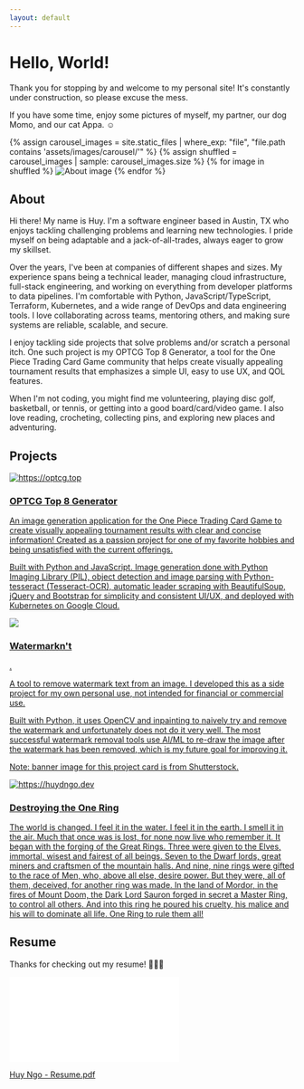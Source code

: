 ```yaml
---
layout: default
---
```


# <span id="home">Hello, World!</span>

Thank you for stopping by and welcome to my personal site! It's constantly under construction, so please excuse the mess.

If you have some time, enjoy some pictures of myself, my partner, our dog Momo, and our cat Appa. ☺️


<div class="carousel">
  <div class="carousel-images">
    {% assign carousel_images = site.static_files | where_exp: "file", "file.path contains 'assets/images/carousel/'" %}
    {% assign shuffled = carousel_images | sample: carousel_images.size %}
    {% for image in shuffled %}
      <img src="{{ image.path }}" alt="About image" class="carousel-img{% if forloop.first %} active{% endif %}">
    {% endfor %}
  </div>
</div>

## <span id="about">About</span>

Hi there! My name is Huy. I'm a software engineer based in Austin, TX who enjoys tackling challenging problems and learning new technologies. I pride myself on being adaptable and a jack-of-all-trades, always eager to grow my skillset.

Over the years, I've been at companies of different shapes and sizes. My experience spans being a technical leader, managing cloud infrastructure, full-stack engineering, and working on everything from developer platforms to data pipelines. I'm comfortable with Python, JavaScript/TypeScript, Terraform, Kubernetes, and a wide range of DevOps and data engineering tools. I love collaborating across teams, mentoring others, and making sure systems are reliable, scalable, and secure.

I enjoy tackling side projects that solve problems and/or scratch a personal itch. One such project is my OPTCG Top 8 Generator, a tool for the One Piece Trading Card Game community that helps create visually appealing tournament results that emphasizes a simple UI, easy to use UX, and QOL features.

When I'm not coding, you might find me volunteering, playing disc golf, basketball, or tennis, or getting into a good board/card/video game. I also love reading, crocheting, collecting pins, and exploring new places and adventuring.

## <span id="projects">Projects</span>

<div class="project-cards">
  <a href="https://optcg.top" target="_blank" class="project-card">
    <div class="project-card-image">
      <img src="https://optcg.top/static/images/example.png" alt="https://optcg.top">
    </div>
    <div class="project-card-content">
      <h3>OPTCG Top 8 Generator</h3>
      <p>An image generation application for the One Piece Trading Card Game to create visually appealing tournament results with clear and concise information! Created as a passion project for one of my favorite hobbies and being unsatisfied with the current offerings.</p>
      <p>Built with Python and JavaScript. Image generation done with Python Imaging Library (PIL), object detection and image parsing with Python-tesseract (Tesseract-OCR), automatic leader scraping with BeautifulSoup, jQuery and Bootstrap for simplicity and consistent UI/UX, and deployed with Kubernetes on Google Cloud.</p>
    </div>
  </a>

  <a href="https://github.com/huystuhh/watermarknt" target="_blank" class="project-card">
    <div class="project-card-image">
      <img src="https://media.hswstatic.com/eyJidWNrZXQiOiJjb250ZW50Lmhzd3N0YXRpYy5jb20iLCJrZXkiOiJnaWZcL3NodXR0ZXJzdG9jay0yMjU5MDc0MDQ5LmpwZyIsImVkaXRzIjp7InJlc2l6ZSI6eyJ3aWR0aCI6ODI4fX19">
    </div>
    <div class="project-card-content">
      <h3>Watermarkn't</h3>.
      <p>A tool to remove watermark text from an image. I developed this as a side project for my own personal use, not intended for financial or commercial use.</p>
      <p>Built with Python, it uses OpenCV and inpainting to naively try and remove the watermark and unfortunately does not do it very well. The most successful watermark removal tools use AI/ML to re-draw the image after the watermark has been removed, which is my future goal for improving it.</p>
      <p>Note: banner image for this project card is from Shutterstock.</p>
    </div>
  </a>

  <a href="https://huydngo.dev" target="_blank" class="project-card">
    <div class="project-card-image">
      <img src="https://www.watchmojo.com/uploads/thumbs720/Fi-M-Top10-The-Lord-of-the-Rings-Characters_R1L2K1-1080p30.jpg" alt="https://huydngo.dev">
    </div>
    <div class="project-card-content">
      <h3>Destroying the One Ring</h3>
      <p>The world is changed. I feel it in the water. I feel it in the earth. I smell it in the air. Much that once was is lost, for none now live who remember it. It began with the forging of the Great Rings. Three were given to the Elves, immortal, wisest and fairest of all beings. Seven to the Dwarf lords, great miners and craftsmen of the mountain halls. And nine, nine rings were gifted to the race of Men, who, above all else, desire power. But they were, all of them, deceived, for another ring was made. In the land of Mordor, in the fires of Mount Doom, the Dark Lord Sauron forged in secret a Master Ring, to control all others. And into this ring he poured his cruelty, his malice and his will to dominate all life. One Ring to rule them all!</p>
    </div>
  </a>
</div>

## <span id="resume">Resume</span>

Thanks for checking out my resume! 🙇🏻‍♂️

<embed id="resume-embed" src="/assets/files/Huy Ngo - Resume.pdf" type="application/pdf">

<a href="/assets/files/Huy Ngo - Resume.pdf" target="_blank">Huy Ngo - Resume.pdf</a>
